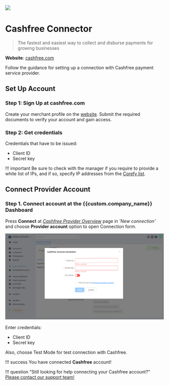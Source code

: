 <img src="https://static.openfintech.io/payment_providers/cashfree/logo.png?w=400" width="400px" >

# Cashfree Connector

> The fastest and easiest way to collect and disburse payments for growing businesses

**Website**: [cashfree.com](https://www.cashfree.com/)

Follow the guidance for setting up a connection with Cashfree payment service provider.

## Set Up Account

### Step 1: Sign Up at cashfree.com

Create your merchant profile on the [website](https://merchant.cashfree.com/merchant/sign-up). Submit the required documents to verify your account and gain access.

### Step 2: Get credentials

Credentials that have to be issued:

* Client ID
* Secret key

!!! important
    Be sure to check with the manager if you require to provide a white list of IPs, and if so, specify IP addresses from the [Corefy list](/integration/ips/).

## Connect Provider Account

### Step 1. Connect account at the {{custom.company_name}} Dashboard

Press **Connect** at [*Cashfree Provider Overview*]({{custom.dashboard_base_url}}connect-directory/payment-providers/cashfree/general) page in *'New connection'* and choose **Provider account** option to open Connection form.

![Connect](images/provider-account.png)

Enter credentials:

* Client ID
* Secret key

Also, choose Test Mode for test connection with Cashfree.

!!! success
    You have connected **Cashfree** account!

!!! question "Still looking for help connecting your Cashfree account?"
    <!--email_off-->[Please contact our support team!](mailto:{{custom.support_email}})<!--/email_off-->
